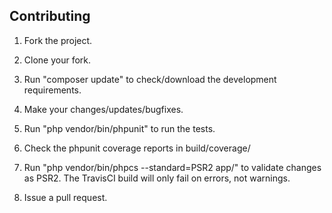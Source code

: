 ## Contributing

1. Fork the project.

2. Clone your fork.

3. Run "composer update" to check/download the development requirements.

4. Make your changes/updates/bugfixes.

5. Run "php vendor/bin/phpunit" to run the tests.

6. Check the phpunit coverage reports in build/coverage/

7. Run "php vendor/bin/phpcs --standard=PSR2 app/" to validate changes as PSR2. The TravisCI build will only fail on errors, not warnings.

8. Issue a pull request.
